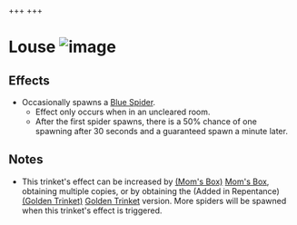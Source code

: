 +++
+++

 # Louse ![image](/image/Louse.png) 

Effects
---------


* Occasionally spawns a [Blue Spider](/wiki/Blue_spider "Blue spider").
	+ Effect only occurs when in an uncleared room.
	+ After the first spider spawns, there is a 50% chance of one spawning after 30 seconds and a guaranteed spawn a minute later.


Notes
-------


* This trinket's effect can be increased by [(Mom's Box)](/wiki/Mom%27s_Box "Mom's Box") [Mom's Box](/wiki/Mom%27s_Box "Mom's Box"), obtaining multiple copies, or by obtaining the (Added in Repentance)[(Golden Trinket)](/wiki/Golden_Trinket "Golden Trinket") [Golden Trinket](/wiki/Golden_Trinket "Golden Trinket") version. More spiders will be spawned when this trinket's effect is triggered.


